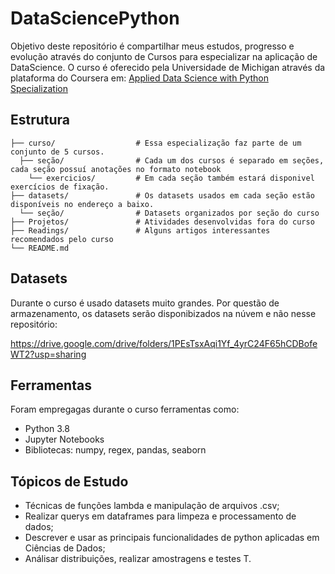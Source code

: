 # DataSciencePython
Objetivo deste repositório é compartilhar meus estudos, progresso e evolução através do conjunto de Cursos para especializar na aplicação de DataScience.
O curso é oferecido pela Universidade de Michigan através da plataforma do Coursera em: [Applied Data Science with Python Specialization](https://www.coursera.org/specializations/data-science-python)


## Estrutura
```
├── curso/                  # Essa especialização faz parte de um conjunto de 5 cursos.
  ├── seção/                # Cada um dos cursos é separado em seções, cada seção possuí anotações no formato notebook
    └── exercicios/         # Em cada seção também estará disponivel exercícios de fixação.
├── datasets/               # Os datasets usados em cada seção estão disponíveis no endereço a baixo.
  └── seção/                # Datasets organizados por seção do curso
├── Projetos/               # Atividades desenvolvidas fora do curso
├── Readings/               # Alguns artigos interessantes recomendados pelo curso
└── README.md
```

## Datasets
Durante o curso é usado datasets muito grandes. Por questão de armazenamento, os datasets serão disponibizados na núvem e não nesse repositório: 

https://drive.google.com/drive/folders/1PEsTsxAqi1Yf_4yrC24F65hCDBofeWT2?usp=sharing

## Ferramentas
Foram empregagas durante o curso ferramentas como:
  *  Python 3.8
  *  Jupyter Notebooks
  *  Bibliotecas: numpy, regex, pandas, seaborn

## Tópicos de Estudo
  * Técnicas de funções lambda e manipulação de arquivos .csv;
  * Realizar querys em dataframes para limpeza e processamento de dados;
  * Descrever e usar as principais funcionalidades de python aplicadas em Ciências de Dados;
  * Análisar distribuições, realizar amostragens e testes T.
